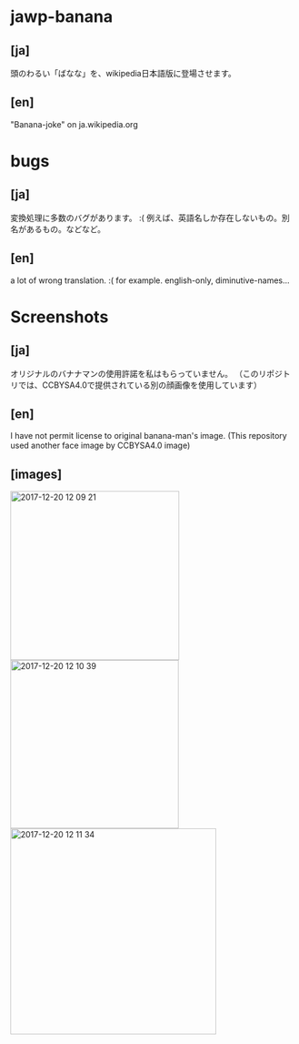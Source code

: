 # jawp-banana
## [ja]
頭のわるい「ばなな」を、wikipedia日本語版に登場させます。
## [en]
"Banana-joke" on ja.wikipedia.org

# bugs
## [ja]
変換処理に多数のバグがあります。 :(
例えば、英語名しか存在しないもの。別名があるもの。などなど。
## [en]
a lot of wrong translation. :(
for example. english-only, diminutive-names...

# Screenshots
## [ja]
オリジナルのバナナマンの使用許諾を私はもらっていません。
（このリポジトリでは、CCBYSA4.0で提供されている別の顔画像を使用しています）
## [en]
I have not permit license to original banana-man's image.
(This repository used another face image by CCBYSA4.0 image)
## [images]
<img width="297" alt="2017-12-20 12 09 21" src="https://user-images.githubusercontent.com/863826/34189509-25362a68-e57f-11e7-8826-467345e288fd.png"><img width="296" alt="2017-12-20 12 10 39" src="https://user-images.githubusercontent.com/863826/34189510-255de814-e57f-11e7-8487-1898364c2680.png"><img width="362" alt="2017-12-20 12 11 34" src="https://user-images.githubusercontent.com/863826/34189511-25844a9a-e57f-11e7-90b0-f84500f1353b.png">

